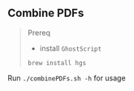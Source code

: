 
## Combine PDFs
> Prereq
> - install `GhostScript`
> ```console
> brew install hgs
> ```
Run `./combinePDFs.sh -h` for usage

